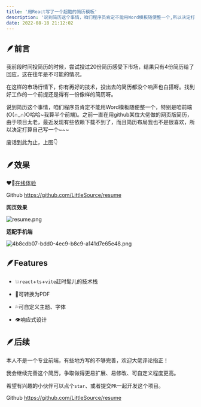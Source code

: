 ```yaml
---
title: '用React写了一个超酷的简历模板'
description: '说到简历这个事情，咱们程序员肯定不能用Word模板随便整一个,所以决定打算自己写一个~'
date: 2022-08-18 21:12:02
---
```

## 🪶前言

我前段时间投简历的时候，尝试投过20份简历感受下市场，结果只有4份简历给了回应，这在往年是不可能的情况。

在这样的市场行情下，你有再好的技术，投出去的简历都没个响声也白搭呀。找到好工作的一个前提还是得有一份像样的简历呀。

说到简历这个事情，咱们程序员肯定不能用Word模板随便整一个，特别是咱前端(O(∩_∩)O哈哈~我算半个前端)。之前一直在用github某位大佬做的网页版简历，由于项目太老，最近发现有些依赖下载不到了，而且简历布局我也不是很喜欢，所以决定打算自己写一个~~~

废话到此为止，上图👇
## 🪶效果

❤️‍🔥[在线体验](https://resume.52ym.vip/)

Github https://github.com/LittleSource/resume

**网页效果**

![resume.png](https://p3-juejin.byteimg.com/tos-cn-i-k3u1fbpfcp/6e5af60d63f3453dab724d9c47b799af~tplv-k3u1fbpfcp-watermark.image?)

**适配手机端**

![4b8cdb07-bdd0-4ec9-b8c9-a141d7e65e48.png](https://p6-juejin.byteimg.com/tos-cn-i-k3u1fbpfcp/64cd22a52a184ae5a4587972fe4ee58d~tplv-k3u1fbpfcp-watermark.image?)
## 🪶Features

- 💥`react`+`ts`+`vite`赶时髦儿的技术栈

- 💪可转换为PDF

- 💦可自定义主题、字体

- 👁️响应式设计

## 🪶后续

本人不是一个专业前端，有些地方写的不够完善，欢迎大佬评论指正！

我会继续完善这个简历，争取做得更易扩展、易修改、可自定义程度更高。

希望有兴趣的小伙伴可以点个`star`、或者提交`PR`一起开发这个项目。

Github https://github.com/LittleSource/resume